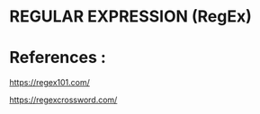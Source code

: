 # REGULAR EXPRESSION (RegEx)



# References : 

https://regex101.com/

https://regexcrossword.com/



